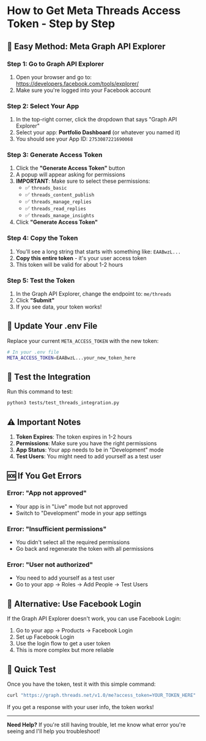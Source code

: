 # How to Get Meta Threads Access Token - Step by Step

## 🎯 **Easy Method: Meta Graph API Explorer**

### Step 1: Go to Graph API Explorer
1. Open your browser and go to: https://developers.facebook.com/tools/explorer/
2. Make sure you're logged into your Facebook account

### Step 2: Select Your App
1. In the top-right corner, click the dropdown that says "Graph API Explorer"
2. Select your app: **Portfolio Dashboard** (or whatever you named it)
3. You should see your App ID: `2753087221690068`

### Step 3: Generate Access Token
1. Click the **"Generate Access Token"** button
2. A popup will appear asking for permissions
3. **IMPORTANT**: Make sure to select these permissions:
   - ✅ `threads_basic`
   - ✅ `threads_content_publish`
   - ✅ `threads_manage_replies`
   - ✅ `threads_read_replies`
   - ✅ `threads_manage_insights`
4. Click **"Generate Access Token"**

### Step 4: Copy the Token
1. You'll see a long string that starts with something like: `EAABwzL...`
2. **Copy this entire token** - it's your user access token
3. This token will be valid for about 1-2 hours

### Step 5: Test the Token
1. In the Graph API Explorer, change the endpoint to: `me/threads`
2. Click **"Submit"**
3. If you see data, your token works!

## 🔧 **Update Your .env File**

Replace your current `META_ACCESS_TOKEN` with the new token:

```bash
# In your .env file
META_ACCESS_TOKEN=EAABwzL...your_new_token_here
```

## 🧪 **Test the Integration**

Run this command to test:

```bash
python3 tests/test_threads_integration.py
```

## ⚠️ **Important Notes**

1. **Token Expires**: The token expires in 1-2 hours
2. **Permissions**: Make sure you have the right permissions
3. **App Status**: Your app needs to be in "Development" mode
4. **Test Users**: You might need to add yourself as a test user

## 🆘 **If You Get Errors**

### Error: "App not approved"
- Your app is in "Live" mode but not approved
- Switch to "Development" mode in your app settings

### Error: "Insufficient permissions"
- You didn't select all the required permissions
- Go back and regenerate the token with all permissions

### Error: "User not authorized"
- You need to add yourself as a test user
- Go to your app → Roles → Add People → Test Users

## 🚀 **Alternative: Use Facebook Login**

If the Graph API Explorer doesn't work, you can use Facebook Login:

1. Go to your app → Products → Facebook Login
2. Set up Facebook Login
3. Use the login flow to get a user token
4. This is more complex but more reliable

## 📱 **Quick Test**

Once you have the token, test it with this simple command:

```bash
curl "https://graph.threads.net/v1.0/me?access_token=YOUR_TOKEN_HERE"
```

If you get a response with your user info, the token works!

---

**Need Help?** If you're still having trouble, let me know what error you're seeing and I'll help you troubleshoot!
